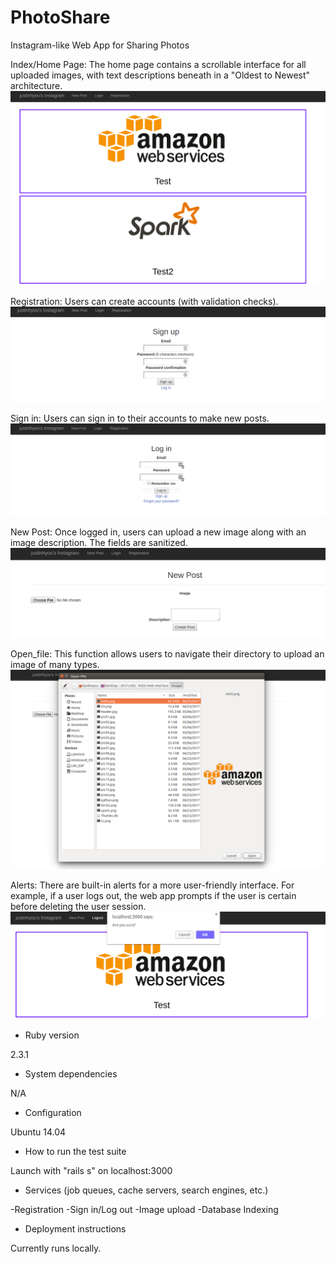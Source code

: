 # PhotoShare

Instagram-like Web App for Sharing Photos

Index/Home Page:
The home page contains a scrollable interface for all uploaded images, with text descriptions beneath in a "Oldest to Newest" architecture.
![home_page](screenshots/home_page)

Registration:
Users can create accounts (with validation checks).
![sign_up](screenshots/sign_up)

Sign in:
Users can sign in to their accounts to make new posts.
![log_in](screenshots/log_in)

New Post:
Once logged in, users can upload a new image along with an image description. The fields are sanitized.
![new_post](screenshots/new_post)

Open_file:
This function allows users to navigate their directory to upload an image of many types.
![open_file](screenshots/open_file)

Alerts:
There are built-in alerts for a more user-friendly interface. For example, if a user logs out, the web app prompts if the user is certain before deleting the user session.
![alert](screenshots/alert)





* Ruby version

2.3.1

* System dependencies

N/A

* Configuration

Ubuntu 14.04

* How to run the test suite

Launch with "rails s" on localhost:3000

* Services (job queues, cache servers, search engines, etc.)

-Registration
-Sign in/Log out
-Image upload
-Database Indexing

* Deployment instructions

Currently runs locally. 

